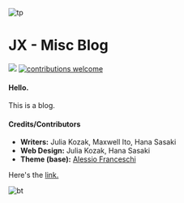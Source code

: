 ![tp](https://user-images.githubusercontent.com/90654842/162844647-d995ab5e-ae41-47b1-8825-3e0e94ebef13.jpg)
# JX - Misc Blog 

![](https://komarev.com/ghpvc/?username=jkozak30&label=Profile%20views&color=969696&style=flat) [![contributions welcome](https://img.shields.io/badge/contributions-welcome-brightgreen.svg?style=flat)](https://github.com/jkozak30/blog/issues)
<!-- unironically good color shh -->

#### Hello. 
This is a blog.

#### Credits/Contributors
- **Writers:** Julia Kozak, Maxwell Ito, Hana Sasaki
- **Web Design:** Julia Kozak, Hana Sasaki
- **Theme (base):** [Alessio Franceschi](https://github.com/PandaSekh/Jekyll-YAMT)


Here's the [link.](https://jkozak30.github.io/blog/)



![bt](https://user-images.githubusercontent.com/90654842/162844654-d63cdb37-2ed2-4e5f-917d-9ad9eef97d1e.jpg)
